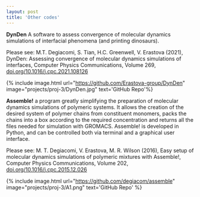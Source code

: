 ```yaml
---
layout: post
title: 'Other codes'
---
```


**DynDen** A software to assess convergence of molecular dynamics simulations of interfacial phenomena (and printing dinosaurs).

Please see: M.T. Degiacomi, S. Tian, H.C. Greenwell, V. Erastova (2021), DynDen: Assessing convergence of molecular dynamics simulations of interfaces, Computer Physics Communications, Volume 269, [doi.org/10.1016/j.cpc.2021.108126](https://www.sciencedirect.com/science/article/pii/S0010465521002381)

{% include image.html url="https://github.com/Erastova-group/DynDen" image="projects/proj-3/DynDen.jpg" text='GitHub Repo'%}


**Assemble!** a program greatly simplifying the preparation of molecular dynamics simulations of polymeric systems. It allows the creation of the desired system of polymer chains from constituent monomers, packs the chains into a box according to the required concentration and returns all the files needed for simulation with GROMACS. Assemble! is developed in Python, and can be controlled both via terminal and a graphical user interface.

Please see: M. T. Degiacomi, V. Erastova, M. R. Wilson (2016), Easy setup of molecular dynamics simulations of polymeric mixtures with Assemble!, Computer Physics Communications, Volume 202, [doi.org/10.1016/j.cpc.2015.12.026](https://doi.org/10.1016/j.cpc.2015.12.026)

{% include image.html url="https://github.com/degiacom/assemble" image="projects/proj-3/A1.png" text='GitHub Repo' %}
